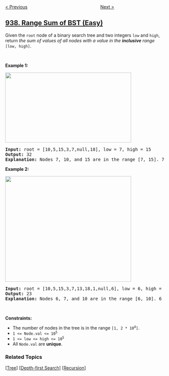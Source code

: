 <!--|This file generated by command(leetcode description); DO NOT EDIT.    |-->
<!--+----------------------------------------------------------------------+-->
<!--|@author    openset <openset.wang@gmail.com>                           |-->
<!--|@link      https://github.com/openset                                 |-->
<!--|@home      https://github.com/openset/leetcode                        |-->
<!--+----------------------------------------------------------------------+-->

[< Previous](../reorder-data-in-log-files "Reorder Data in Log Files")
　　　　　　　　　　　　　　　　
[Next >](../minimum-area-rectangle "Minimum Area Rectangle")

## [938. Range Sum of BST (Easy)](https://leetcode.com/problems/range-sum-of-bst "二叉搜索树的范围和")

<p>Given the <code>root</code> node of a binary search tree and two integers <code>low</code> and <code>high</code>, return <em>the sum of values of all nodes with a value in the <strong>inclusive</strong> range </em><code>[low, high]</code>.</p>

<p>&nbsp;</p>
<p><strong>Example 1:</strong></p>
<img alt="" src="https://assets.leetcode.com/uploads/2020/11/05/bst1.jpg" style="width: 400px; height: 222px;" />
<pre>
<strong>Input:</strong> root = [10,5,15,3,7,null,18], low = 7, high = 15
<strong>Output:</strong> 32
<strong>Explanation:</strong> Nodes 7, 10, and 15 are in the range [7, 15]. 7 + 10 + 15 = 32.
</pre>

<p><strong>Example 2:</strong></p>
<img alt="" src="https://assets.leetcode.com/uploads/2020/11/05/bst2.jpg" style="width: 400px; height: 335px;" />
<pre>
<strong>Input:</strong> root = [10,5,15,3,7,13,18,1,null,6], low = 6, high = 10
<strong>Output:</strong> 23
<strong>Explanation:</strong> Nodes 6, 7, and 10 are in the range [6, 10]. 6 + 7 + 10 = 23.
</pre>

<p>&nbsp;</p>
<p><strong>Constraints:</strong></p>

<ul>
	<li>The number of nodes in the tree is in the range <code>[1, 2 * 10<sup>4</sup>]</code>.</li>
	<li><code>1 &lt;= Node.val &lt;= 10<sup>5</sup></code></li>
	<li><code>1 &lt;= low &lt;= high &lt;= 10<sup>5</sup></code></li>
	<li>All <code>Node.val</code> are <strong>unique</strong>.</li>
</ul>

### Related Topics
  [[Tree](../../tag/tree/README.md)]
  [[Depth-first Search](../../tag/depth-first-search/README.md)]
  [[Recursion](../../tag/recursion/README.md)]
